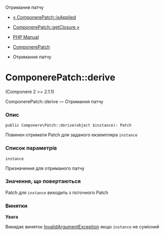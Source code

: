Отримання патчу

-   [« ComponerePatch::isApplied](componere-patch.isapplied.html)
    
-   [ComponerePatch::getClosure »](componere-patch.getclosure.html)
    
-   [PHP Manual](index.html)
    
-   [ComponerePatch](class.componere-patch.html)
    
-   Отримання патчу
    

# ComponerePatch::derive

(Componere 2 >= 2.1.1)

ComponerePatch::derive — Отримання патчу

### Опис

```methodsynopsis
public Componere\Patch::derive(object $instance): Patch
```

Повинен отримати Patch для заданого екземпляра `instance`

### Список параметрів

`instance`

Призначення для отриманого патчу

### Значення, що повертаються

Patch для `instance` виходить з поточного Patch

### Винятки

**Увага**

Викидає виняток [InvalidArgumentException](class.invalidargumentexception.html) якщо `instance` не сумісний